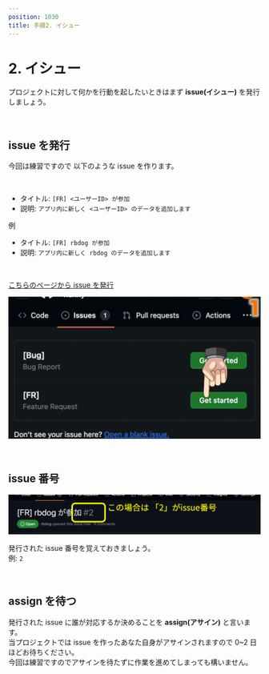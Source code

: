 ```yaml
---
position: 1030
title: 手順2. イシュー
---
```


# 2. イシュー

プロジェクトに対して何かを行動を起したいときはまず **issue(イシュー)** を発行しましょう。

<br />

## issue を発行

今回は練習ですので 以下のような issue を作ります。

<br />

- タイトル: `[FR] <ユーザーID> が参加`
- 説明: `アプリ内に新しく <ユーザーID> のデータを追加します`

例

- タイトル: `[FR] rbdog が参加`
- 説明: `アプリ内に新しく rbdog のデータを追加します`

<br />

<a href="https://github.com/rubydog-jp/hunny/issues" class='mybtn'>こちらのページから issue を発行</a>

![gif](/tutorial_assets/issue.gif)

<br />

## issue 番号

![image](/tutorial_assets/issue-number.png)

発行された issue 番号を覚えておきましょう。  
例: `2`

<br />

## assign を待つ

発行された issue に誰が対応するか決めることを **assign(アサイン)** と言います。  
当プロジェクトでは issue を作ったあなた自身がアサインされますので 0~2 日ほどお待ちください。  
今回は練習ですのでアサインを待たずに作業を進めてしまっても構いません。
